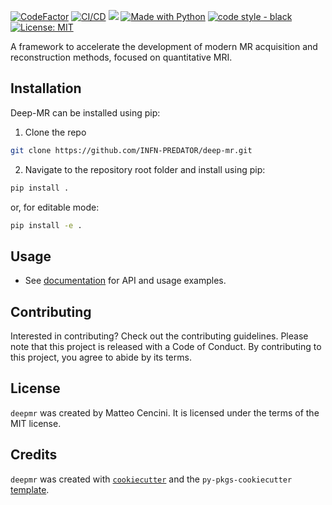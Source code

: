 <p align="left">
<a href="https://www.codefactor.io/repository/github/infn-predator/deep-mr"><img src="https://www.codefactor.io/repository/github/infn-predator/deep-mr/badge" alt="CodeFactor" /></a>
<a href="https://github.com/INFN-PREDATOR/deep-mr/actions?query=workflow:%22CI/CD%22"><img src="https://github.com/INFN-PREDATOR/deep-mr/workflows/CI%2FCD/badge.svg" alt="CI/CD"></a>
<a href="https://codecov.io/gh/INFN-PREDATOR/deep-mr" ><img src="https://codecov.io/gh/INFN-PREDATOR/deep-mr/graph/badge.svg?token=OCVA8NGK0E"/></a>
<a href="https://python.org" title="Go to Python homepage"><img src="https://img.shields.io/badge/Python-%3E=3.9-blue?logo=python&logoColor=white" alt="Made with Python"></a>
<a href="https://black.readthedocs.io/" title="Go to Black homepage"><img src="https://img.shields.io/badge/code_style-black-black" alt="code style - black"></a>
<a href="https://opensource.org/licenses/MIT"><img src="https://img.shields.io/badge/License-MIT-blue.svg" alt="License: MIT"></a>
</p>
A framework to accelerate the development of modern MR acquisition and reconstruction methods, focused on quantitative MRI.

## Installation

Deep-MR can be installed using pip:

1. Clone the repo

```bash
git clone https://github.com/INFN-PREDATOR/deep-mr.git
```

2. Navigate to the repository root folder and install using pip:

```bash
pip install .
```

or, for editable mode:

```bash
pip install -e .
```

## Usage

- See [documentation](https://infn-predator.github.io/deep-mr/) for API and usage examples.

## Contributing

Interested in contributing? Check out the contributing guidelines. Please note that this project is released with a Code of Conduct. By contributing to this project, you agree to abide by its terms.

## License

`deepmr` was created by Matteo Cencini. It is licensed under the terms of the MIT license.

## Credits

`deepmr` was created with [`cookiecutter`](https://cookiecutter.readthedocs.io/en/latest/) and the `py-pkgs-cookiecutter` [template](https://github.com/py-pkgs/py-pkgs-cookiecutter).
